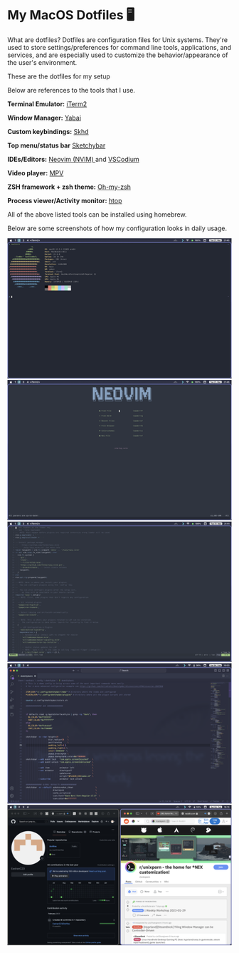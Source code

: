 <h1>My MacOS Dotfiles 🖥️</h1>

What are dotfiles?
Dotfiles are configuration files for Unix systems. They're used to store settings/preferences for command line tools, applications, and services, and are especially used to customize the behavior/appearance of the user's environment.

These are the dotfiles for my setup

Below are references to the tools that I use.

<b>Terminal Emulator:</b> <a href=https://iterm2.com> iTerm2 </a>

<b>Window Manager:</b> <a href=https://github.com/koekeishiya/yabai> Yabai </a>

<b>Custom keybindings:</b> <a href=https://github.com/koekeishiya/skhd>Skhd<a>

<b>Top menu/status bar</b> <a href=https://github.com/FelixKratz/SketchyBar> Sketchybar </a>

<b>IDEs/Editors:</b> <a href=https://neovim.io> Neovim (NVIM) </a> and <a href=https://github.com/VSCodium/vscodium> VSCodium </a>

<b>Video player:</b> <a href=https://mpv.io> MPV </a>

<b>ZSH framework + zsh theme:</b> <a href=https://github.com/ohmyzsh/ohmyzsh> Oh-my-zsh </a>

<b>Process viewer/Activity monitor:</b> <a href=https://htop.dev> htop </a>

All of the above listed tools can be installed using homebrew.

Below are some screenshots of how my configuration looks in daily usage.

<img src="./.config/screenshots/Screen Shot 2023-03-21 at 21.45.54.png"> 
<img src="./.config/screenshots/Screen Shot 2023-03-21 at 21.46.02.png"/>
<img src="./.config/screenshots/Screen Shot 2023-03-21 at 21.51.29.png"/> 
<img src="./.config/screenshots/Screen Shot 2023-02-04 at 16.03.45.png"/> 
<img src="./.config/screenshots/Screen Shot 2023-02-04 at 16.10.40.png"/>
